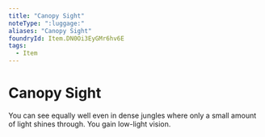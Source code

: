 ```yaml
---
title: "Canopy Sight"
noteType: ":luggage:"
aliases: "Canopy Sight"
foundryId: Item.DN0Oi3EyGMr6hv6E
tags:
  - Item
---
```


# Canopy Sight

You can see equally well even in dense jungles where only a small amount of light shines through. You gain low-light vision.

